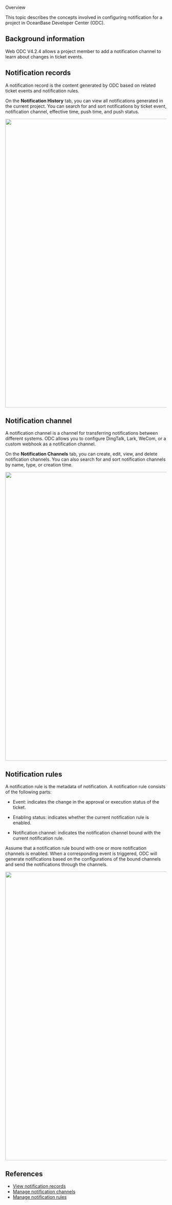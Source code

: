 ﻿Overview

This topic describes the concepts involved in configuring notification for a project in OceanBase Developer Center (ODC).

## Background information

Web ODC V4.2.4 allows a project member to add a notification channel to learn about changes in ticket events.

## Notification records

A notification record is the content generated by ODC based on related ticket events and notification rules.

On the **Notification History** tab, you can view all notifications generated in the current project. You can search for and sort notifications by ticket event, notification channel, effective time, push time, and push status.

<img src="https://obbusiness-private.oss-cn-shanghai.aliyuncs.com/doc/img/odc/431/950.notification-management/200.notification-history/1EN.png" width="900">

## Notification channel

A notification channel is a channel for transferring notifications between different systems. ODC allows you to configure DingTalk, Lark, WeCom, or a custom webhook as a notification channel.

On the **Notification Channels** tab, you can create, edit, view, and delete notification channels. You can also search for and sort notification channels by name, type, or creation time.

<img src="https://obbusiness-private.oss-cn-shanghai.aliyuncs.com/doc/img/odc/431/950.notification-management/100.overview/3EN.png" width="900">

## Notification rules

A notification rule is the metadata of notification. A notification rule consists of the following parts:

- Event: indicates the change in the approval or execution status of the ticket.

- Enabling status: indicates whether the current notification rule is enabled.

- Notification channel: indicates the notification channel bound with the current notification rule.

Assume that a notification rule bound with one or more notification channels is enabled. When a corresponding event is triggered, ODC will generate notifications based on the configurations of the bound channels and send the notifications through the channels.

<img src="https://obbusiness-private.oss-cn-shanghai.aliyuncs.com/doc/img/odc/431/950.notification-management/100.overview/2EN.png" width="900">

## References

<p class="relate-doc"/>

* [View notification records](200.notification-history.md)
* [Manage notification channels](300.manage-notification-channel/100.create-notification-channel.md)
* [Manage notification rules](400.manage-notification-rules.md)